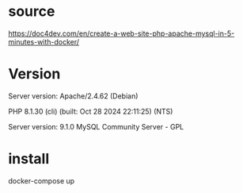 # source

https://doc4dev.com/en/create-a-web-site-php-apache-mysql-in-5-minutes-with-docker/

# Version

Server version: Apache/2.4.62 (Debian)

PHP 8.1.30 (cli) (built: Oct 28 2024 22:11:25) (NTS)

Server version: 9.1.0 MySQL Community Server - GPL


# install

docker-compose up
